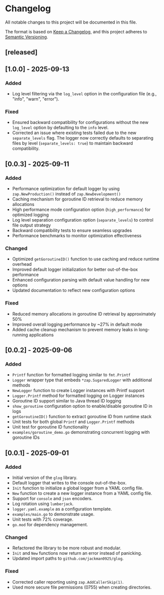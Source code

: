# Changelog

All notable changes to this project will be documented in this file.

The format is based on [Keep a Changelog](https://keepachangelog.com/en/1.0.0/),
and this project adheres to [Semantic Versioning](https://semver.org/spec/v2.0.0.html).

## [released]

## [1.0.0] - 2025-09-13
### Added
- Log level filtering via the `log_level` option in the configuration file (e.g., "info", "warn", "error").

### Fixed
- Ensured backward compatibility for configurations without the new `log_level` option by defaulting to the `info` level.
- Corrected an issue where existing tests failed due to the new `separate_levels` flag. The logger now correctly defaults to separating files by level (`separate_levels: true`) to maintain backward compatibility.

## [0.0.3] - 2025-09-11

### Added
- Performance optimization for default logger by using `zap.NewProduction()` instead of `zap.NewDevelopment()`
- Caching mechanism for goroutine ID retrieval to reduce memory allocations
- High performance mode configuration option (`high_performance`) for optimized logging
- Log level separation configuration option (`separate_levels`) to control file output strategy
- Backward compatibility tests to ensure seamless upgrades
- Performance benchmarks to monitor optimization effectiveness

### Changed
- Optimized `getGoroutineID()` function to use caching and reduce runtime overhead
- Improved default logger initialization for better out-of-the-box performance
- Enhanced configuration parsing with default value handling for new options
- Updated documentation to reflect new configuration options

### Fixed
- Reduced memory allocations in goroutine ID retrieval by approximately 50%
- Improved overall logging performance by ~27% in default mode
- Added cache cleanup mechanism to prevent memory leaks in long-running applications

## [0.0.2] - 2025-09-06

### Added
- `Printf` function for formatted logging similar to `fmt.Printf`
- `Logger` wrapper type that embeds `*zap.SugaredLogger` with additional methods
- `NewLogger` function to create Logger instances with Printf support
- `Logger.Printf` method for formatted logging on Logger instances
- Goroutine ID support similar to Java thread ID logging
- `show_goroutine` configuration option to enable/disable goroutine ID in logs
- `getGoroutineID()` function to extract goroutine ID from runtime stack
- Unit tests for both global `Printf` and `Logger.Printf` methods
- Unit test for goroutine ID functionality
- `examples/goroutine_demo.go` demonstrating concurrent logging with goroutine IDs

## [0.0.1] - 2025-09-01

### Added
- Initial version of the `glog` library.
- Default logger that writes to the console out-of-the-box.
- `Init` function to initialize a global logger from a YAML config file.
- `New` function to create a new logger instance from a YAML config file.
- Support for `console` and `json` encoders.
- Log rotation using `lumberjack`.
- `logger.yaml.example` as a configuration template.
- `examples/main.go` to demonstrate usage.
- Unit tests with 72% coverage.
- `go.mod` for dependency management.

### Changed
- Refactored the library to be more robust and modular.
- `Init` and `New` functions now return an error instead of panicking.
- Updated import paths to `github.com/jackman0925/glog`.

### Fixed
- Corrected caller reporting using `zap.AddCallerSkip(1)`.
- Used more secure file permissions (0755) when creating directories.
